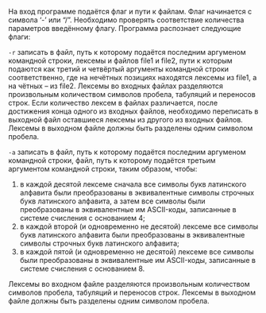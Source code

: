 На вход программе подаётся флаг и пути к файлам. Флаг начинается с символа ‘-’ или
“/”. Необходимо проверять соответствие количества параметров введённому флагу.
Программа распознает следующие флаги:

`-r` записать в файл, путь к которому подаётся последним аргуменом командной
строки, лексемы и файлов file1 и file2, пути к которым подаются как третий и
четвёртый аргументы командной строки соответственно, где на нечётных
позициях находятся лексемы из file1, а на чётных – из file2. Лексемы во входных
файлах разделяются произвольным количеством символов пробела, табуляций и
переносов строк. Если количество лексем в файлах различается, после
достижения конца одного из входных файлов, необходимо переписать в
выходной файл оставшиеся лексемы из другого из входных файлов. Лексемы в 
выходном файле должны быть разделены одним символом пробела.

`-a` записать в файл, путь к которому подаётся последним аргуменом командной
строки, файл, путь к которому подаётся третьим аргументом командной строки,
таким образом, чтобы:  
1. в каждой десятой лексеме сначала все символы букв латинского алфавита
   были преобразованы в эквивалентные символы строчных букв латинского
   алфавита, а затем все символы были преобразованы в эквивалентные им
   ASCII-коды, записанные в системе счисления с основанием 4; 
2. в каждой второй (и одновременно не десятой) лексеме все символы букв
   латинского алфавита были преобразованы в эквивалентные символы
   строчных букв латинского алфавита; 
3. в каждой пятой (и одновременно не десятой) лексеме все символы были
   преобразованы в эквивалентные им ASCII-коды, записанные в системе
   счисления с основанием 8.
   
Лексемы во входном файле разделяются произвольным количеством символов
пробела, табуляций и переносов строк. Лексемы в выходном файле должны быть
разделены одним символом пробела.